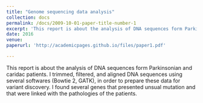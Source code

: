 ```yaml
---
title: "Genome sequencing data analysis"
collection: docs
permalink: /docs/2009-10-01-paper-title-number-1
excerpt: 'This report is about the analysis of DNA sequences form Parkinsonian and caridac patients. I trimmed, filtered, and aligned DNA sequences using several softwares (Bowtie 2, GATK), in order to prepare these data for variant discovery. I found several genes that presented unsual mutation and that were linked with the pathologies of the patients.'
date: 2016
venue: 
paperurl: 'http://academicpages.github.io/files/paper1.pdf'

---
```

This report is about the analysis of DNA sequences form Parkinsonian and caridac patients. I trimmed, filtered, and aligned DNA sequences using several softwares (Bowtie 2, GATK), in order to prepare these data for variant discovery. I found several genes that presented unsual mutation and that were linked with the pathologies of the patients.

